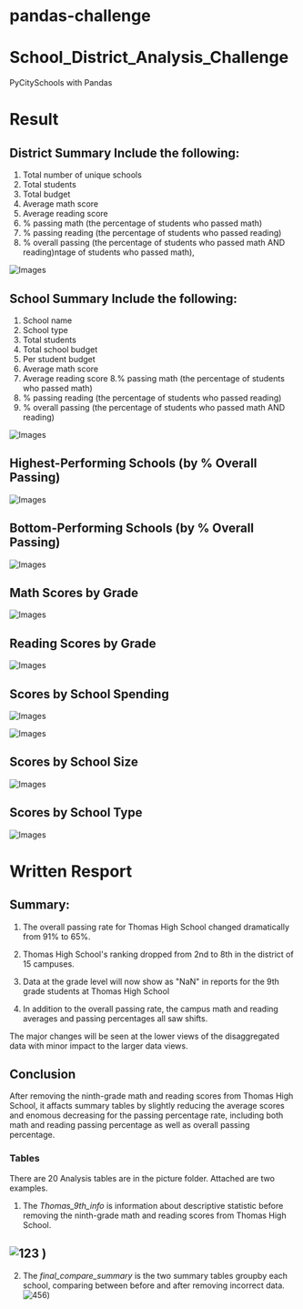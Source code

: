 # pandas-challenge

# School_District_Analysis_Challenge
PyCitySchools with Pandas

# Result
 ## District Summary Include the following:
1. Total number of unique schools
2. Total students
3. Total budget
4. Average math score
5. Average reading score
6. % passing math (the percentage of students who passed math)
7. % passing reading (the percentage of students who passed reading)
8. % overall passing (the percentage of students who passed math AND reading)ntage of students who passed math), 

![Images](Images/Distric_Summary.PNG)

 ## School Summary Include the following:
1. School name
2. School type
3. Total students
4. Total school budget
5. Per student budget
6. Average math score
7. Average reading score
8.% passing math (the percentage of students who passed math)
9. % passing reading (the percentage of students who passed reading)
10. % overall passing (the percentage of students who passed math AND reading)

![Images](Images/School_Data.PNG)

## Highest-Performing Schools (by % Overall Passing)

![Images](Images/Highest_Performing_schools.PNG)

## Bottom-Performing Schools (by % Overall Passing)

![Images](Images/Bottom_Schools.PNG)

## Math Scores by Grade

![Images](Images/Math_Score.PNG)

## Reading Scores by Grade

![Images](Images/Reading_Score.PNG)

## Scores by School Spending

![Images](Images/School_Spending.PNG)

![Images](Images/Average.PNG)

## Scores by School Size

![Images](Images/Size_Summary.PNG)

## Scores by School Type

![Images](Images/Type_Summary.PNG)

# Written Resport

## Summary: 

1. The overall passing rate for Thomas High School changed dramatically from 91% to 65%. 

2. Thomas High School's ranking dropped from 2nd to 8th in the district of 15 campuses. 

3. Data at the grade level will now show as "NaN" in reports for the 9th grade students at Thomas High School  

4. In addition to the overall passing rate, the campus math and reading averages and passing percentages all saw shifts.  

The major changes will be seen at the lower views of the disaggregated data with minor impact to the larger data views.

## Conclusion

After removing the ninth-grade math and reading scores from Thomas High School, it affacts summary tables by slightly reducing the average scores and enomous decreasing for the passing percentage rate, including both math and reading passing percentage as well as overall passing percentage.

### Tables

There are 20 Analysis tables are in the picture folder. Attached are two examples. 

1. The *Thomas_9th_info* is information about descriptive statistic before removing the ninth-grade math and reading scores from Thomas High School.

![123](https://github.com/Kajal3799/pandas-challenge/assets/138614555/38114449-f1ad-4343-9861-816927d782e4)
)
-----------------------------------------------------------------------------------------------------------------------------------------------------
2. The *final_compare_summary* is the two summary tables groupby each school, comparing between before and after removing incorrect data.
![456](https://github.com/Kajal3799/pandas-challenge/assets/138614555/2ce16a5b-6c57-486b-92ce-61fa7c343f16))
